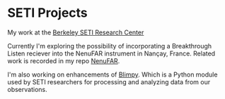 # SETI Projects
My work at the [Berkeley SETI Research Center](https://seti.berkeley.edu/)

Currently I'm exploring the possibility of incorporating a Breakthrough Listen reciever into 
the NenuFAR instrument in Nançay, France.
Related work is recorded in my repo [NenuFAR](https://github.com/FX196/nenufar).

I'm also working on enhancements of [Blimpy](https://github.com/UCBerkeleySETI/blimpy). 
Which is a Python module used by SETI researchers for processing and analyzing data from our observations.
